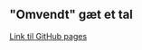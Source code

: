 ## "Omvendt" gæt et tal

[Link til GitHub pages](https://markusingerslev.github.io/Omvendt-guess-a-number/)